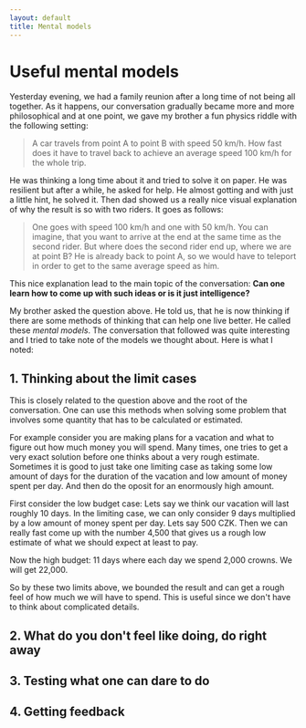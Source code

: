 ```yaml
---
layout: default
title: Mental models
---
```


# Useful mental models

Yesterday evening, we had a family reunion after a long time of not being all together. As it happens, our conversation gradually became more and more philosophical and at one point, we gave my brother a fun physics riddle with the following setting:

> A car travels from point A to point B with speed 50 km/h. How fast does it have to travel back to achieve an average speed 100 km/h for the whole trip.

He was thinking a long time about it and tried to solve it on paper. He was resilient but after a while, he asked for help. He almost gotting and with just a little hint, he solved it. Then dad showed us a really nice visual explanation of why the result is so with two riders. It goes as follows:

> One goes with speed 100 km/h and one with 50 km/h. You can imagine, that you want to arrive at the end at the same time as the second rider. But where does the second rider end up, where we are at point B? He is already back to point A, so we would have to teleport in order to get to the same average speed as him.

This nice explanation lead to the main topic of the conversation: **Can one learn how to come up with such ideas or is it just intelligence?**

My brother asked the question above. He told us, that he is now thinking if there are some methods of thinking that can help one live better. He called these *mental models*. The conversation that followed was quite interesting and I tried to take note of the models we thought about. Here is what I noted:

## 1. Thinking about the limit cases

This is closely related to the question above and the root of the conversation. One can use this methods when solving some problem that involves some quantity that has to be calculated or estimated.

For example consider you are making plans for a vacation and what to figure out how much money you will spend. Many times, one tries to get a very exact solution before one thinks about a very rough estimate. Sometimes it is good to just take one limiting case as taking some low amount of days for the duration of the vacation and low amount of money spent per day. And then do the oposit for an enormously high amount.

First consider the low budget case: Lets say we think our vacation will last roughly 10 days. In the limiting case, we can only consider 9 days multiplied by a low amount of money spent per day. Lets say 500 CZK. Then we can really fast come up with the number 4,500 that gives us a rough low estimate of what we should expect at least to pay.

Now the high budget: 11 days where each day we spend 2,000 crowns. We will get 22,000. 

So by these two limits above, we bounded the result and can get a rough feel of how much we will have to spend. This is useful since we don't have to think about complicated details.

## 2. What do you don't feel like doing, do right away

## 3. Testing what one can dare to do

## 4. Getting feedback
